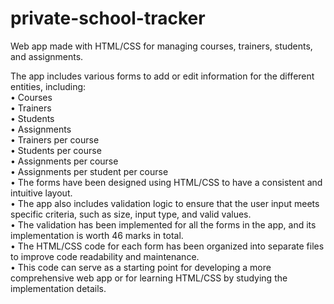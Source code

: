 # private-school-tracker

Web app made with HTML/CSS for managing courses, trainers, students, and assignments.<br>

The app includes various forms to add or edit information for the different entities, including:<br>
•	Courses<br>
•	Trainers<br>
•	Students<br>
•	Assignments<br>
•	Trainers per course<br>
•	Students per course<br>
•	Assignments per course<br>
•	Assignments per student per course<br>
•	The forms have been designed using HTML/CSS to have a consistent and intuitive layout.<br>
•	The app also includes validation logic to ensure that the user input meets specific criteria, such as size, input type, and valid values.<br>
•	The validation has been implemented for all the forms in the app, and its implementation is worth 46 marks in total.<br>
•	The HTML/CSS code for each form has been organized into separate files to improve code readability and maintenance.<br>
•	This code can serve as a starting point for developing a more comprehensive web app or for learning HTML/CSS by studying the implementation details.

